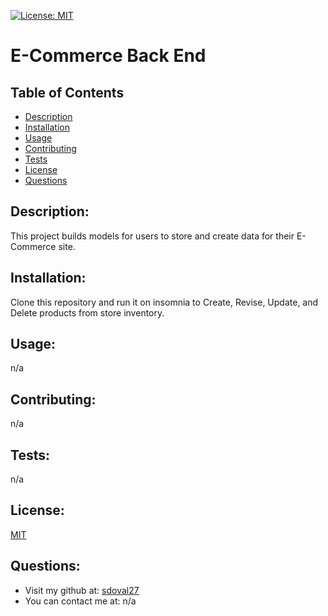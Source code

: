 [![License: MIT](https://img.shields.io/badge/License-MIT-yellow.svg)](https://opensource.org/licenses/MIT)
# E-Commerce Back End

## Table of Contents
- [Description](#description)
- [Installation](#installation)
- [Usage](#usage)
- [Contributing](#contributing)
- [Tests](#tests)
- [License](#license)
- [Questions](#questions)

## Description:
 This project builds models for users to store and create data for their E-Commerce site.

## Installation:
 Clone this repository and run it on insomnia to Create, Revise, Update, and Delete products from store inventory.

## Usage:
 n/a

## Contributing:
 n/a

## Tests:
 n/a

## License:
 [MIT](https://opensource.org/licenses/MIT)

## Questions:
 - Visit my github at: [sdoval27](https://github.com/sdoval27)
 - You can contact me at: n/a
